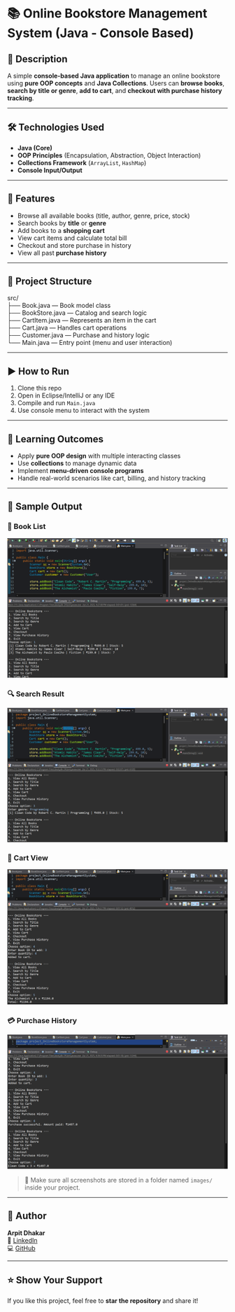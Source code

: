# 📚 Online Bookstore Management System (Java - Console Based)

## 🧾 Description

A simple **console-based Java application** to manage an online bookstore using **pure OOP concepts** and **Java Collections**. Users can **browse books**, **search by title or genre**, **add to cart**, and **checkout with purchase history tracking**.

---

## 🛠️ Technologies Used

- **Java (Core)**
- **OOP Principles** (Encapsulation, Abstraction, Object Interaction)
- **Collections Framework** (`ArrayList`, `HashMap`)
- **Console Input/Output**

---

## 🎯 Features

- Browse all available books (title, author, genre, price, stock)  
- Search books by **title** or **genre**  
- Add books to a **shopping cart**  
- View cart items and calculate total bill  
- Checkout and store purchase in history  
- View all past **purchase history**

---

## 📂 Project Structure

src/  
├── Book.java — Book model class   
├── BookStore.java — Catalog and search logic    
├── CartItem.java — Represents an item in the cart    
├── Cart.java — Handles cart operations  
├── Customer.java — Purchase and history logic  
└── Main.java — Entry point (menu and user interaction)  

---

## ▶️ How to Run

1. Clone this repo  
2. Open in Eclipse/IntelliJ or any IDE  
3. Compile and run `Main.java`  
4. Use console menu to interact with the system

---

## 🧠 Learning Outcomes

- Apply **pure OOP design** with multiple interacting classes  
- Use **collections** to manage dynamic data  
- Implement **menu-driven console programs**  
- Handle real-world scenarios like cart, billing, and history tracking

---

## 📸 Sample Output

### 📘 Book List
![Book List](images/book-list.png)

### 🔍 Search Result
![Search Result](images/search-result.png)

### 🛒 Cart View
![Cart](images/cart.png)

### 💳 Purchase History
![Purchase History](images/purchase-history.png)

> 📁 Make sure all screenshots are stored in a folder named `images/` inside your project.

---

## 👤 Author

**Arpit Dhakar**   
🔗 [LinkedIn](https://www.linkedin.com/in/arpit-dhakar-5470672b5/)  
💻 [GitHub](https://github.com/arpit1674)

---

## ⭐️ Show Your Support

If you like this project, feel free to **star the repository** and share it!
